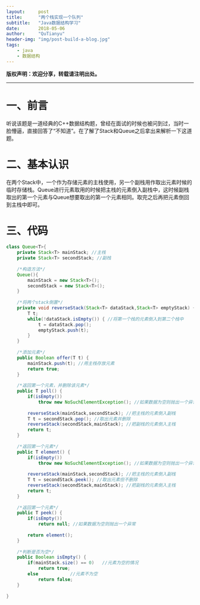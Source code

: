 ```yaml
---
layout:     post
title:      "两个栈实现一个队列"
subtitle:   "Java数据结构学习"
date:       2018-05-06
author:     "QuTianyu"
header-img: "img/post-build-a-blog.jpg"
tags:
    - java
    - 数据结构
---
```



**版权声明：欢迎分享，转载请注明出处。**

---

# 一、前言

听说该题是一道经典的C++数据结构题，曾经在面试的时候也被问到过，当时一脸懵逼，直接回答了“不知道”。在了解了Stack和Queue之后拿出来解析一下这道题。

# 二、基本认识

在两个Stack中，一个作为存储元素的主栈使用，另一个副栈用作取出元素时候的临时存储栈。Queue进行元素取用的时候把主栈的元素倒入副栈中，这时候副栈取出的第一个元素与Queue想要取出的第一个元素相同。取完之后再把元素倒回到主栈中即可。

# 三、代码

```java
class Queue<T>{
	private Stack<T> mainStack; //主栈
	private Stack<T> secondStack; //副栈
	
	/*构造方法*/
	Queue(){
    	mainStack = new Stack<T>();
    	secondStack = new Stack<T>();
    }
	
	/*将两个stack倒置*/
	private void reverseStack(Stack<T> dataStack,Stack<T> emptyStack) {
		T t;
		while(!dataStack.isEmpty()) { //将第一个栈的元素倒入到第二个栈中
			t = dataStack.pop();
			emptyStack.push(t);
		}
	}
	
	/*添加元素*/
	public Boolean offer(T t) {
        mainStack.push(t); //用主栈存放元素
        return true;
	}
	
	/*返回第一个元素，并删除该元素*/
	public T poll() {
		if(isEmpty())
			throw new NoSuchElementException(); //如果数据为空则抛出一个异常
		
		reverseStack(mainStack,secondStack); //把主栈的元素倒入副栈
		T t = secondStack.pop(); //取出元素并删除
		reverseStack(secondStack,mainStack); //把副栈的元素倒入主栈
		return t;
	}
	
	/*返回第一个元素*/
	public T element() {
		if(isEmpty())
			throw new NoSuchElementException(); //如果数据为空则抛出一个异常
		
		reverseStack(mainStack,secondStack); //把主栈的元素倒入副栈
		T t = secondStack.peek(); //取出元素但不删除
		reverseStack(secondStack,mainStack); //把副栈的元素倒入主栈
		return t;
	}
	
	/*返回第一个元素*/
	public T peek() {
		if(isEmpty())
			return null; //如果数据为空则抛出一个异常
		
		return element();
	}
	
	/*判断是否为空*/
    public Boolean isEmpty() {
    	if(mainStack.size() == 0)	//元素为空的情况
            return true;
    	else			//元素不为空
    		return false;
    }
	
}

```